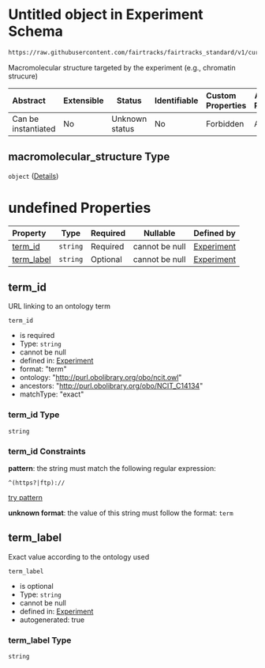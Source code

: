 # Untitled object in Experiment Schema

```txt
https://raw.githubusercontent.com/fairtracks/fairtracks_standard/v1/current/json/schema/fairtracks_experiment.schema.json#/properties/target/properties/macromolecular_structure
```

Macromolecular structure targeted by the experiment (e.g., chromatin strucure)


| Abstract            | Extensible | Status         | Identifiable | Custom Properties | Additional Properties | Access Restrictions | Defined In                                                                                                     |
| :------------------ | ---------- | -------------- | ------------ | :---------------- | --------------------- | ------------------- | -------------------------------------------------------------------------------------------------------------- |
| Can be instantiated | No         | Unknown status | No           | Forbidden         | Allowed               | none                | [fairtracks_experiment.schema.json\*](../json/schema/fairtracks_experiment.schema.json "open original schema") |

## macromolecular_structure Type

`object` ([Details](fairtracks_experiment-properties-target-properties-macromolecular_structure.md))

# undefined Properties

| Property                  | Type     | Required | Nullable       | Defined by                                                                                                                                                                                                                                                                                                                       |
| :------------------------ | -------- | -------- | -------------- | :------------------------------------------------------------------------------------------------------------------------------------------------------------------------------------------------------------------------------------------------------------------------------------------------------------------------------- |
| [term_id](#term_id)       | `string` | Required | cannot be null | [Experiment](fairtracks_experiment-properties-target-properties-macromolecular_structure-properties-term_id.md "https://raw.githubusercontent.com/fairtracks/fairtracks_standard/v1/current/json/schema/fairtracks_experiment.schema.json#/properties/target/properties/macromolecular_structure/properties/term_id")       |
| [term_label](#term_label) | `string` | Optional | cannot be null | [Experiment](fairtracks_experiment-properties-target-properties-macromolecular_structure-properties-term_label.md "https://raw.githubusercontent.com/fairtracks/fairtracks_standard/v1/current/json/schema/fairtracks_experiment.schema.json#/properties/target/properties/macromolecular_structure/properties/term_label") |

## term_id

URL linking to an ontology term


`term_id`

-   is required
-   Type: `string`
-   cannot be null
-   defined in: [Experiment](fairtracks_experiment-properties-target-properties-macromolecular_structure-properties-term_id.md "https://raw.githubusercontent.com/fairtracks/fairtracks_standard/v1/current/json/schema/fairtracks_experiment.schema.json#/properties/target/properties/macromolecular_structure/properties/term_id")
-   format: "term"
-   ontology: "http://purl.obolibrary.org/obo/ncit.owl"
-   ancestors: "http://purl.obolibrary.org/obo/NCIT_C14134"
-   matchType: "exact"

### term_id Type

`string`

### term_id Constraints

**pattern**: the string must match the following regular expression: 

```regexp
^(https?|ftp)://
```

[try pattern](https://regexr.com/?expression=%5E(https%3F%7Cftp)%3A%2F%2F "try regular expression with regexr.com")

**unknown format**: the value of this string must follow the format: `term`

## term_label

Exact value according to the ontology used


`term_label`

-   is optional
-   Type: `string`
-   cannot be null
-   defined in: [Experiment](fairtracks_experiment-properties-target-properties-macromolecular_structure-properties-term_label.md "https://raw.githubusercontent.com/fairtracks/fairtracks_standard/v1/current/json/schema/fairtracks_experiment.schema.json#/properties/target/properties/macromolecular_structure/properties/term_label")
-   autogenerated: true

### term_label Type

`string`
